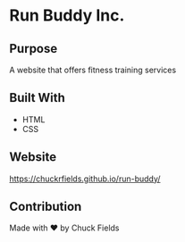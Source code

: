 # Run Buddy Inc.

## Purpose
A website that offers fitness training services

## Built With
* HTML
* CSS

## Website
https://chuckrfields.github.io/run-buddy/

## Contribution
Made with ❤️ by Chuck Fields
